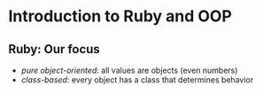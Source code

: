 # Introduction to Ruby and OOP

## Ruby: Our focus
- *pure object-oriented*: all values are objects (even numbers)
- *class-based*: every object has a class that determines behavior
